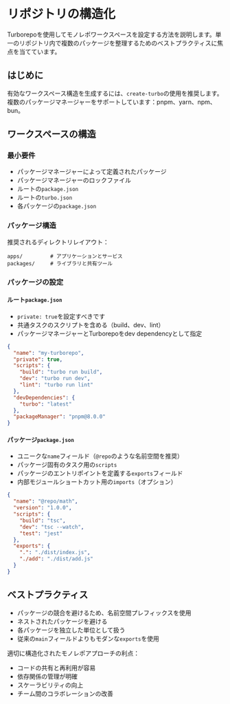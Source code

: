 # リポジトリの構造化

Turborepoを使用してモノレポワークスペースを設定する方法を説明します。単一のリポジトリ内で複数のパッケージを整理するためのベストプラクティスに焦点を当てています。

## はじめに

有効なワークスペース構造を生成するには、`create-turbo`の使用を推奨します。複数のパッケージマネージャーをサポートしています：pnpm、yarn、npm、bun。

## ワークスペースの構造

### 最小要件

- パッケージマネージャーによって定義されたパッケージ
- パッケージマネージャーのロックファイル
- ルートの`package.json`
- ルートの`turbo.json`
- 各パッケージの`package.json`

### パッケージ構造

推奨されるディレクトリレイアウト：

```
apps/         # アプリケーションとサービス
packages/     # ライブラリと共有ツール
```

### パッケージの設定

#### ルート`package.json`

- `private: true`を設定すべきです
- 共通タスクのスクリプトを含める（build、dev、lint）
- パッケージマネージャーとTurborepoをdev dependencyとして指定

```json
{
  "name": "my-turborepo",
  "private": true,
  "scripts": {
    "build": "turbo run build",
    "dev": "turbo run dev",
    "lint": "turbo run lint"
  },
  "devDependencies": {
    "turbo": "latest"
  },
  "packageManager": "pnpm@8.0.0"
}
```

#### パッケージ`package.json`

- ユニークな`name`フィールド（`@repo`のような名前空間を推奨）
- パッケージ固有のタスク用の`scripts`
- パッケージのエントリポイントを定義する`exports`フィールド
- 内部モジュールショートカット用の`imports`（オプション）

```json
{
  "name": "@repo/math",
  "version": "1.0.0",
  "scripts": {
    "build": "tsc",
    "dev": "tsc --watch",
    "test": "jest"
  },
  "exports": {
    ".": "./dist/index.js",
    "./add": "./dist/add.js"
  }
}
```

## ベストプラクティス

- パッケージの競合を避けるため、名前空間プレフィックスを使用
- ネストされたパッケージを避ける
- 各パッケージを独立した単位として扱う
- 従来の`main`フィールドよりもモダンな`exports`を使用

適切に構造化されたモノレポアプローチの利点：

- コードの共有と再利用が容易
- 依存関係の管理が明確
- スケーラビリティの向上
- チーム間のコラボレーションの改善
